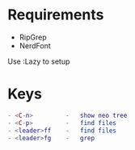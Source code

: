# Requirements
- RipGrep
- NerdFont

Use :Lazy to setup



# Keys
```lua
- <C-n>         -   show neo tree
- <C-p>         -   find files
- <leader>ff    -   find files 
- <leader>fg    -   grep
```
